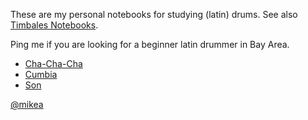 These are my personal notebooks for studying (latin) drums.
See also [Timbales Notebooks](https://mikea.github.io/timbales/).

Ping me if you are looking for a beginner latin drummer in Bay Area.

- [Cha-Cha-Cha](pdf/cha-cha-cha.pdf)
- [Cumbia](pdf/cumbia.pdf)
- [Son](pdf/son.pdf)

[@mikea](https://github.com/mikea)